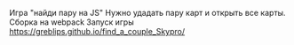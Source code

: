Игра "найди пару на JS"
Нужно удадать пару карт и открыть все карты.
Сборка на webpack
Запуск игры https://greblips.github.io/find_a_couple_Skypro/

